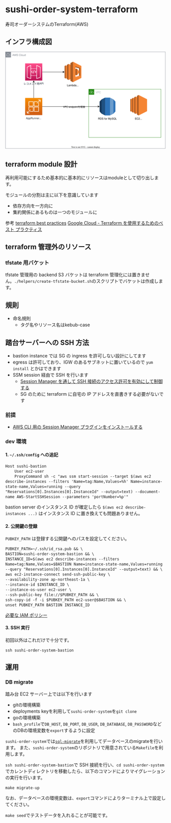 # sushi-order-system-terraform
寿司オーダーシステムのTerraform(AWS)

## インフラ構成図

![](./drawio/architecture.drawio.svg)

## terraform module 設計

再利用可能にするため基本的に基本的にリソースはmoduleとして切り出します。

モジュールの分割は主に以下を意識しています

- 依存方向を一方向に
- 集約関係にあるものは一つのモジュールに

参考
[terraform best practices](https://www.terraform-best-practices.com/)
[Google Cloud - Terraform を使用するためのベスト プラクティス](https://cloud.google.com/docs/terraform/best-practices-for-terraform?hl=ja#outputs)

## terraform 管理外のリソース

### tfstate 用バケット

tfstate 管理用の backend S3 バケットは terraform 管理化には置きません。`./helpers/create-tfstate-bucket.sh`のスクリプトでバケットは作成します。

## 規則

* 命名規則
  * タグ名やリソース名はkebub-case

## 踏台サーバーへの SSH 方法

- bastion instance では SG の ingress を許可しない設計にしてます
- egress は許可しており、IGW のあるサブネットに置いているので `yum install` とかはできます
- SSM session 経由で SSH を行います
    - [Session Manager を通して SSH 接続のアクセス許可を有効にして制御する](https://docs.aws.amazon.com/ja_jp/systems-manager/latest/userguide/session-manager-getting-started-enable-ssh-connections.html)
    - SG のために terraform に自宅の IP アドレスを直書きする必要がないです

### 前提

- [AWS CLI 用の Session Manager プラグインをインストールする](https://docs.aws.amazon.com/ja_jp/systems-manager/latest/userguide/session-manager-working-with-install-plugin.html)


### dev 環境
#### 1. `~/.ssh/config` への追記

```
Host sushi-bastion
    User ec2-user
    ProxyCommand sh -c "aws ssm start-session --target $(aws ec2 describe-instances --filters 'Name=tag:Name,Values=%h' Name=instance-state-name,Values=running --query "Reservations[0].Instances[0].InstanceId" --output=text) --document-name AWS-StartSSHSession --parameters 'portNumber=%p'"
```

bastion server のインスタンス ID が確定したら `$(aws ec2 describe-instances ...)` はインスタンス ID に置き換えても問題ありません。


#### 2. 公開鍵の登録

`PUBKEY_PATH` は登録する公開鍵へのパスを設定してください。

```
PUBKEY_PATH=~/.ssh/id_rsa.pub && \
BASTION=sushi-order-system-bastion && \
INSTANCE_ID=$(aws ec2 describe-instances --filters Name=tag:Name,Values=$BASTION Name=instance-state-name,Values=running --query "Reservations[0].Instances[0].InstanceId" --output=text) && \
aws ec2-instance-connect send-ssh-public-key \
--availability-zone ap-northeast-1a \
--instance-id $INSTANCE_ID \
--instance-os-user ec2-user \
--ssh-public-key file://$PUBKEY_PATH && \
ssh-copy-id -f -i $PUBKEY_PATH ec2-user@$BASTION && \
unset PUBKEY_PATH BASTION INSTANCE_ID
```

[必要な IAM ポリシー](https://docs.aws.amazon.com/ja_jp/AWSEC2/latest/UserGuide/ec2-instance-connect-set-up.html#ec2-instance-connect-configure-IAM-role)


#### 3. SSH 実行

初回以外はこれだけで十分です。
```
ssh sushi-order-system-bastion
```

## 運用

### DB migrate

踏み台 EC2 サーバー上では以下を行います

* gitの環境構築
* deployments keyを利用して`sushi-order-system`を`git clone`
* goの環境構築
* `bash_profile`で`DB_HOST`, `DB_PORT`, `DB_USER`, `DB_DATABASE`, `DB_PASSWORD`などのDBの環境変数を`export`するように設定

`sushi-order-system`では[`sql-migrate`](https://github.com/rubenv/sql-migrate)を利用してデータベースのmigrateを行います。
また、`sushi-order-system`のリポジトリで用意されている`Makefile`を利用します。

`ssh sushi-order-system-bastion`で SSH 接続を行い、`cd sushi-order-system`でカレントディレクトリを移動したら、以下のコマンドによりマイグレーションの実行を行います。

```
make migrate-up
```

なお、データベースの環境変数は、`export`コマンドによりターミナル上で設定してください。

`make seed`でテストデータを入れることが可能です。

